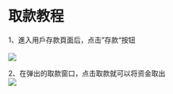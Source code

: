 # 取款教程

1、進入用戶存款頁面后，点击”存款“按钮\
\
[![](https://github.com/metatimeorg/hanbankdocv2/raw/master/.gitbook/assets/image%20\(4\)%20\(1\).png)](https://github.com/metatimeorg/hanbankdocv2/blob/master/.gitbook/assets/image%20\(4\)%20\(1\).png)

2、在弹出的取款窗口，点击取款就可以将资金取出\
[![](https://github.com/metatimeorg/hanbankdocv2/raw/master/.gitbook/assets/image%20\(5\)%20\(1\).png)](https://github.com/metatimeorg/hanbankdocv2/blob/master/.gitbook/assets/image%20\(5\)%20\(1\).png)
